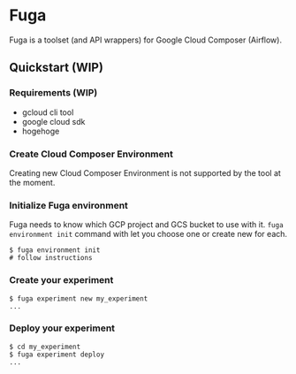 # Fuga

Fuga is a toolset (and API wrappers) for Google Cloud Composer (Airflow).

## Quickstart (WIP)

### Requirements (WIP)

- gcloud cli tool
- google cloud sdk
- hogehoge

### Create Cloud Composer Environment

Creating new Cloud Composer Environment is not supported by the tool at
the moment.

### Initialize Fuga environment

Fuga needs to know which GCP project and GCS bucket to use with it.
`fuga environment init` command with let you choose one or create new for each.

```
$ fuga environment init
# follow instructions
```

### Create your experiment

```
$ fuga experiment new my_experiment
...
```

### Deploy your experiment

```
$ cd my_experiment
$ fuga experiment deploy
...
```
